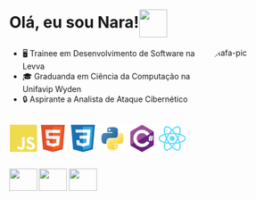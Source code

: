 # Olá, eu sou Nara!<img align="center" height="50" width="50" src="https://i.pinimg.com/originals/34/53/cc/3453cc388407589b0f9d9645511a0d5e.gif">

 <img align="right" alt="Rafa-pic" height="150" width="150" style="border-radius:50px;" src="https://user-images.githubusercontent.com/89475607/229184886-a7e679ec-4eb4-4fa5-9289-1633740c4b13.png">
 
- 🖥️ Trainee em Desenvolvimento de Software na Levva
- 🎓 Graduanda em Ciência da Computação na Unifavip Wyden 
- 🔒 Aspirante a Analista de Ataque Cibernético 
<b>


<div style="display: inline_block"><br>
  <img align="center" alt="JavaScript" height="50" width="50" src="https://raw.githubusercontent.com/devicons/devicon/master/icons/javascript/javascript-plain.svg">
  <img align="center" alt="HTML" height="50" width="50" src="https://raw.githubusercontent.com/devicons/devicon/master/icons/html5/html5-original.svg">
  <img align="center" alt="CSS" height="50" width="50" src="https://raw.githubusercontent.com/devicons/devicon/master/icons/css3/css3-original.svg">
  <img align="center" alt="Python" height="50" width="50" src="https://raw.githubusercontent.com/devicons/devicon/master/icons/python/python-original.svg">
  <img align="center" alt="Csharp" height="50" width="50" src="https://raw.githubusercontent.com/devicons/devicon/master/icons/csharp/csharp-original.svg">
  <img align="center" alt="React" height="50" width="50" src="https://raw.githubusercontent.com/devicons/devicon/master/icons/react/react-original.svg">
  
</div>

  ##

<div>
<a href="https://www.instagram.com/umahackerdobem/" target="_blank"> <img align="center" height="40" width="50" src="https://raw.githubusercontent.com/maurodesouza/profile-readme-generator/master/src/assets/icons/social/instagram/default.svg" target="_blank"></a>
  <a href="mailto:umahackerdobem@gmail.com"><img align="center" height="40" width="50" src="https://user-images.githubusercontent.com/5141132/50740364-7ea80880-1217-11e9-8faf-2348e31beedd.png" target="_blank"></a>
  <a href="https://www.linkedin.com/in/umahackerdobem/" target="_blank"> <img align="center" height="40" width="50" src="https://raw.githubusercontent.com/maurodesouza/profile-readme-generator/master/src/assets/icons/social/linkedin/default.svg" target="_blank"></a> 
  
</div>
